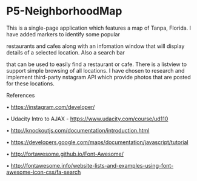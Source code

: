 # P5-NeighborhoodMap


This is a single-page application which features a map of Tanpa, Florida. I have added markers to identify some popular 

restaurants and cafes along with an infomation window that will display details of a selected location. Also a search bar 

that can be used to easily find a restaurant or cafe. There is a listview to support simple browsing of all locations. I have 
chosen to research and implement third-party nstagram API which provide photos that are posted for these locations.

References

• https://instagram.com/developer/


• Udacity Intro to AJAX - https://www.udacity.com/course/ud110


• http://knockoutjs.com/documentation/introduction.html


• https://developers.google.com/maps/documentation/javascript/tutorial


• http://fortawesome.github.io/Font-Awesome/


• http://fontawesome.info/website-lists-and-examples-using-font-awesome-icon-css/fa-search
